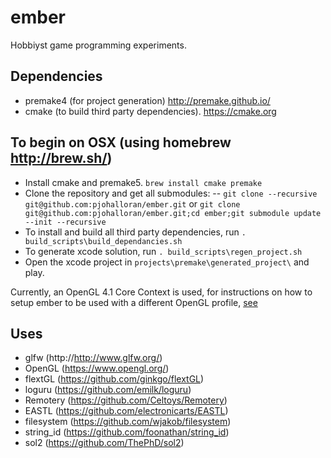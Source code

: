 # ember
Hobbiyst game programming experiments.

## Dependencies
- premake4 (for project generation) http://premake.github.io/
- cmake (to build third party dependencies). https://cmake.org

## To begin on OSX (using homebrew http://brew.sh/)
- Install cmake and premake5. `brew install cmake premake`
- Clone the repository and get all submodules:
-- `git clone --recursive git@github.com:pjohalloran/ember.git` or `git clone git@github.com:pjohalloran/ember.git;cd ember;git submodule update --init --recursive`
- To install and build all third party dependencies, run `. build_scripts\build_dependancies.sh`
- To generate xcode solution, run `. build_scripts\regen_project.sh`
- Open the xcode project in `projects\premake\generated_project\` and play.

Currently, an OpenGL 4.1 Core Context is used, for instructions on how to setup ember to be used with a different OpenGL profile, [see](notes/GeneratingOpenGLExtensions.md)

## Uses
- glfw (http://http://www.glfw.org/)
- OpenGL (https://www.opengl.org/)
- flextGL (https://github.com/ginkgo/flextGL)
- loguru (https://github.com/emilk/loguru)
- Remotery (https://github.com/Celtoys/Remotery)
- EASTL (https://github.com/electronicarts/EASTL)
- filesystem (https://github.com/wjakob/filesystem)
- string_id (https://github.com/foonathan/string_id)
- sol2 (https://github.com/ThePhD/sol2)
